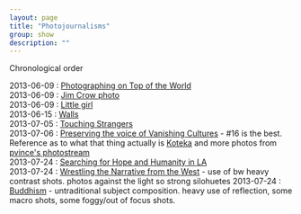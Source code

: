 ```yaml
---
layout: page
title: "Photojournalisms"
group: show
description: ""
---
```


Chronological order

[1]: http://lens.blogs.nytimes.com/2013/06/07/photographing-on-top-of-the-world/
[2]: http://lens.blogs.nytimes.com/2013/06/06/the-woman-in-the-picture/
[3]: http://inapcache.boston.com/universal/site_graphics/blogs/bigpicture/dailylifemay2013/bp33.jpg
[4]: http://www.boston.com/bigpicture/2013/06/walls.html
[5]: http://lens.blogs.nytimes.com/2013/07/05/strangers-in-embrace/
[6]: http://lens.blogs.nytimes.com/2013/07/01/preserving-the-voice-of-vanishing-cultures/
[7]: http://en.wikipedia.org/wiki/Koteka
[8]: http://en.wikipedia.org/wiki/Koteka
[9]: http://www.flickr.com/photos/28421453@N07/sets/72157624948795326/
[10]: http://lens.blogs.nytimes.com/2013/07/22/gangs-and-police-in-los-angeles/
[11]: http://lens.blogs.nytimes.com/2013/07/19/wresting-the-narrative-from-the-west/
[12]: http://lens.blogs.nytimes.com/2013/07/23/the-inner-lives-of-buddhist-monks/

2013-06-09 : [Photographing on Top of the World][1]   
2013-06-09 : [Jim Crow photo][2]  
2013-06-09 : [Little girl][3]  
2013-06-15 : [Walls][4]  
2013-07-05 : [Touching Strangers][5]  
2013-07-06 : [Preserving the voice of Vanishing Cultures][6] - #16 is the best. Reference as to what that thing actually is [Koteka][8] and more photos from [pvince\'s photostream][9]   
2013-07-24 : [Searching for Hope and Humanity in LA][10]  
2013-07-24 : [Wrestling the Narrative from the West][11] - use of bw heavy contrast shots. photos against the light so strong silohuetes
2013-07-24 : [Buddhism][12] - untraditional subject composition. heavy use of reflection, some macro shots, some foggy/out of focus shots.
